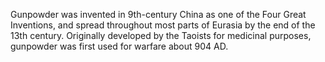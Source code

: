 <!--
id:          gunpowder
title:       Gunpowder
subtitle:    904
from:        904
to:          904 
short:       Gunpowder was invented in 9th-century China as one of the Four Great Inventions, and spread throughout most parts of Eurasia by the end of the 13th century. Originally developed by the Taoists for medicinal purposes, gunpowder was first used for warfare about 904 AD.
imageUrl:    https://upload.wikimedia.org/wikipedia/commons/9/9c/Black_Powder_Close_Up.jpg
wikiUrl:     https://en.wikipedia.org/wiki/Gunpowder#History_of_gunpowder
-->


Gunpowder was invented in 9th-century China as one of the Four Great Inventions, and spread throughout most parts of Eurasia by the end of the 13th century. Originally developed by the Taoists for medicinal purposes, gunpowder was first used for warfare about 904 AD.